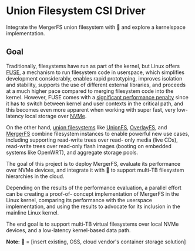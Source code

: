 # Union Filesystem CSI Driver

Integrate the MergerFS union filesystem with 🙊 and
explore a kernelspace implementation.

## Goal

Traditionally, filesystems have run as part of the kernel, but Linux offers [FUSE](https://www.kernel.org/doc/html/latest/filesystems/fuse.html), a mechanism to run
filesystem code in userspace, which simplifies development considerably, enables rapid prototyping,
improves isolation and stability, supports the use of different external libraries, and proceeds at a much
higher pace compared to merging filesystem code into the kernel. However, FUSE comes with a [significant
performance penalty](https://www.usenix.org/system/files/conference/fast17/fast17-vangoor.pdf) since it has to switch between kernel and user contexts in the critical path, and
this becomes even more apparent when working with super fast, very low-latency local storage over
[NVMe](https://www.theregister.com/2019/02/22/azure_nvme_flash_drives_hyperv_virtual_machines/).

On the other hand, [union filesystems](https://unix.stackexchange.com/questions/382326/unionfs-vs-aufs-vs-overlayfs-vs-mhddfs-which-one-do-i-use) like [UnionFS](https://unionfs.filesystems.org), [OverlayFS](https://docs.kernel.org/filesystems/overlayfs.html), and [MergerFS](https://github.com/trapexit/mergerfs) combine
filesystem instances to enable powerful new use cases, including supporting read-write trees over read-
only media (live CDs), read-write trees over read-only flash images (booting on embedded systems like
OpenWRT), and aggregate storage pools.

The goal of this project is to deploy MergerFS, evaluate its performance over NVMe devices, and
integrate it with 🙊 to support multi-TB filesystem hierarchies in the cloud.

Depending on the results of the performance evaluation, a parallel effort can be creating a proof-of-
concept implementation of MergerFS in the Linux kernel, comparing its performance with the userspace
implementation, and using the results to advocate for its inclusion in the mainline Linux kernel.

The end goal is to support multi-TB virtual filesystems over local NVMe devices, and a low-latency
kernel-based data path.

**Note:**
🙊 = [insert existing, OSS, cloud vendor's container storage solution]
